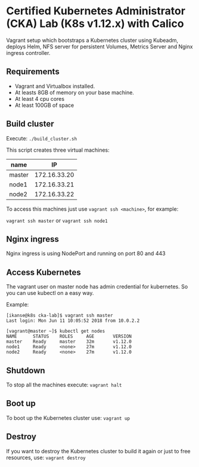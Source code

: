 Certified Kubernetes Administrator (CKA) Lab (K8s v1.12.x) with Calico 
======================================================================

Vagrant setup which bootstraps a Kubernetes cluster using Kubeadm, deploys Helm,  NFS server for persistent Volumes, Metrics Server  and  Nginx ingress controller.

Requirements
------------
- Vagrant and Virtualbox installed.
- At leasts 8GB of memory on your base machine.
- At least 4 cpu cores
- At least 100GB of space

Build cluster
-------------

Execute: `./build_cluster.sh` 

This script creates three virtual machines:

  | name   | IP            |
  | ------ | ------------- |
  | master | 172.16.33.20 |
  | node1  | 172.16.33.21 |
  | node2  | 172.16.33.22 |


To access this machines just use `vagrant ssh <machine>`, for example:

  `vagrant ssh master` or `vagrant ssh node1`


Nginx ingress
-------------
Nginx ingress is using NodePort and running on port 80 and 443


Access Kubernetes
-----------------

The vagrant user on master node has admin credential for kubernetes.
So you can use kubectl on a easy way.

Example:

```
[ikanse@k8s cka-lab]$ vagrant ssh master
Last login: Mon Jun 11 10:05:52 2018 from 10.0.2.2

[vagrant@master ~]$ kubectl get nodes
NAME      STATUS    ROLES     AGE       VERSION
master    Ready     master    32m       v1.12.0
node1     Ready     <none>    27m       v1.12.0
node2     Ready     <none>    27m       v1.12.0
```

Shutdown
--------

To stop all the machines execute: `vagrant halt`


Boot up
-------

To boot up the Kubernetes cluster use: `vagrant up`


Destroy
-------

If you want to destroy the Kubernetes cluster to build it again or just to free resources,
use: `vagrant destroy`
